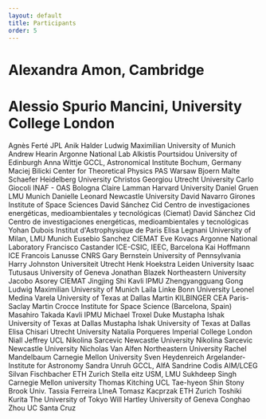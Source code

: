 ```yaml
---
layout: default
title: Participants
order: 5
---
```

# Alexandra Amon, Cambridge 
# Alessio Spurio Mancini, University College London
Agnès Ferté	JPL
Anik Halder	Ludwig Maximilian University of Munich
Andrew Hearin	Argonne National Lab
Alkistis Pourtsidou	University of Edinburgh
Anna Wittje	GCCL, Astronomical Institute Bochum, Germany
Maciej Bilicki	Center for Theoretical Physics PAS Warsaw
Bjoern Malte Schaefer	Heidelberg University
Christos Georgiou	Utrecht University
Carlo Giocoli	INAF - OAS Bologna
Claire Lamman	Harvard University
Daniel Gruen	LMU Munich
Danielle Leonard	Newcastle University
David Navarro Girones	Institute of Space Sciences
David Sánchez Cid	Centro de investigaciones energéticas, medioambientales y tecnológicas (Ciemat)
David Sánchez Cid	Centro de investigaciones energéticas, medioambientales y tecnológicas
Yohan Dubois	Institut d'Astrophysique de Paris
Elisa Legnani	University of Milan, LMU Munich
Eusebio Sanchez	CIEMAT
Eve Kovacs	Argonne National Laboratory
Francisco Castander	ICE-CSIC, IEEC, Barcelona
Kai Hoffmann	ICE
Francois Lanusse	CNRS
Gary Bernstein	University of Pennsylvania
Harry Johnston	Universiteit Utrecht
Henk Hoekstra	Leiden University
Isaac Tutusaus	University of Geneva
Jonathan Blazek	Northeastern University
Jacobo Asorey	CIEMAT
Jingjing Shi 	Kavli IPMU 
Zhengyangguang Gong	Ludwig Maximilian University of Munich
Laila Linke	Bonn University
Leonel Medina Varela	University of Texas at Dallas
Martin KILBINGER	CEA Paris-Saclay
Martin Crocce	Institute for Space Science (Barcelona, Spain)
Masahiro Takada	Kavli IPMU
Michael Troxel	Duke
Mustapha Ishak	University of Texas at Dallas
Mustapha Ishak	University of Texas at Dallas
Elisa Chisari	Utrecht University
Natalia Porqueres	Imperial College London
Niall Jeffrey	UCL
Nikolina Sarcevic	Newcastle University
Nikolina Sarcevic	Newcastle University 
Nicholas Van Alfen	Northeastern University
Rachel Mandelbaum	Carnegie Mellon University
Sven Heydenreich	Argelander-Institute for Astronomy
Sandra Unruh	GCCL, AIfA
Sandrine Codis	AIM/LCEG
Silvan Fischbacher	ETH Zurich
Stella eitz	USM, LMU
Sukhdeep Singh	Carnegie Mellon university
Thomas Kitching	UCL
Tae-hyeon Shin	Stony Brook Univ.
Tassia Ferreira	LIneA
Tomasz Kacprzak	ETH Zurich
Toshiki Kurita	The University of Tokyo
Will Hartley	University of Geneva
Conghao Zhou	UC Santa Cruz
